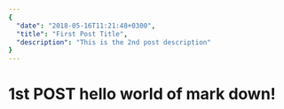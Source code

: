 ```yaml
---
{
  "date": "2018-05-16T11:21:48+0300",
  "title": "First Post Title",
  "description": "This is the 2nd post description"
}
---
```

# 1st POST **hello world** of mark down!